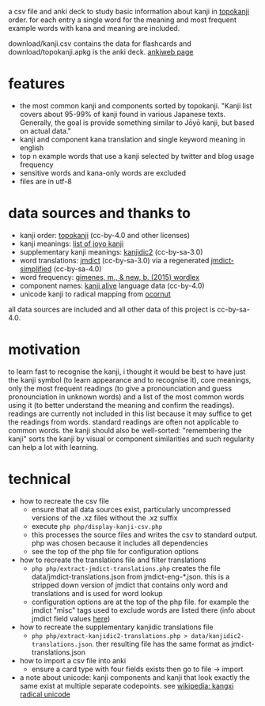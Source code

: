a csv file and anki deck to study basic information about kanji in [topokanji](https://github.com/scriptin/topokanji) order.
for each entry a single word for the meaning and most frequent example words with kana and meaning are included.

download/kanji.csv contains the data for flashcards and download/topokanji.apkg is the anki deck. [ankiweb page](https://ankiweb.net/shared/info/211883411)

# features
* the most common kanji and components sorted by topokanji. "Kanji list covers about 95-99% of kanji found in various Japanese texts. Generally, the goal is provide something similar to Jōyō kanji, but based on actual data."
* kanji and component kana translation and single keyword meaning in english
* top n example words that use a kanji selected by twitter and blog usage frequency
* sensitive words and kana-only words are excluded
* files are in utf-8

# data sources and thanks to
* kanji order: [topokanji](https://github.com/scriptin/topokanji) (cc-by-4.0 and other licenses)
* kanji meanings: [list of joyo kanji](https://en.wikipedia.org/wiki/List_of_j%C5%8Dy%C5%8D_kanji)
* supplementary kanji meanings: [kanjidic2](http://www.edrdg.org/wiki/index.php/KANJIDIC_Project) (cc-by-sa-3.0)
* word translations: [jmdict](http://www.edrdg.org/jmdict/j_jmdict.html) (cc-by-sa-3.0) via a regenerated [jmdict-simplified](https://github.com/scriptin/jmdict-simplified) (cc-by-sa-4.0)
* word frequency: [gimenes, m., & new, b. (2015) wordlex](http://www.lexique.org/?page_id=250)
* component names: [kanji alive](https://github.com/kanjialive/kanji-data-media) language data (cc-by-4.0)
* unicode kanji to radical mapping from [ocornut](https://gist.github.com/ocornut/18844be7446b63d936e4fab8fb5e6e01)

all data sources are included and all other data of this project is cc-by-sa-4.0.

# motivation
to learn fast to recognise the kanji, i thought it would be best to have just the kanji symbol (to learn appearance and to recognise it), core meanings, only the most frequent readings (to give a pronounciation and guess pronounciation in unknown words) and a list of the most common words using it (to better understand the meaning and confirm the readings). readings are currently not included in this list because it may suffice to get the readings from words. standard readings are often not applicable to common words. the kanji should also be well-sorted: "remembering the kanji" sorts the kanji by visual or component similarities and such regularity can help a lot with learning.

# technical
* how to recreate the csv file
  * ensure that all data sources exist, particularly uncompressed versions of the .xz files without the .xz suffix
  * execute `php php/display-kanji-csv.php`
  * this processes the source files and writes the csv to standard output. php was chosen because it includes all dependencies
  * see the top of the php file for configuration options
* how to recreate the translations file and filter translations
  * `php php/extract-jmdict-translations.php` creates the file data/jmdict-translations.json from jmdict-eng-*.json. this is a stripped down version of jmdict that contains only word and translations and is used for word lookup
  * configuration options are at the top of the php file. for example the jmdict "misc" tags used to exclude words are listed there (info about jmdict field values [here](http://www.edrdg.org/jmdictdb/cgi-bin/edhelp.py?svc=jmdict&sid=))
* how to recreate the supplementary kanjidic translations file
  * `php php/extract-kanjidic2-translations.php > data/kanjidic2-translations.json`. ther resulting file has the same format as jmdict-translations.json
* how to import a csv file into anki
  * ensure a card type with four fields exists then go to file -> import
* a note about unicode: kanji components and kanji that look exactly the same exist at multiple separate codepoints. see [wikipedia: kangxi radical unicode](https://en.wikipedia.org/wiki/Kangxi_radical#Unicode)
